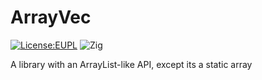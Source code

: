 # ArrayVec
[![License:EUPL](https://img.shields.io/badge/License-MIT-brightgreen.svg)](https://opensource.org/licenses/MIT)
![Zig](https://github.com/DutchGhost/ArrayVec/workflows/Zig/badge.svg?branch=master)

A library with an ArrayList-like API, except its a static array